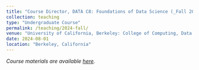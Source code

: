 ```yaml
---
title: "Course Director, DATA C8: Foundations of Data Science (_Fall 2024_)"
collection: teaching
type: "Undergraduate Course"
permalink: /teaching/2024-fall/
venue: "University of California, Berkeley: College of Computing, Data Science, and Society (CDSS)"
date: 2024-08-01
location: "Berkeley, California"
---
```


_Course materials are available [here](http://www.data8.org/fa24/)._
